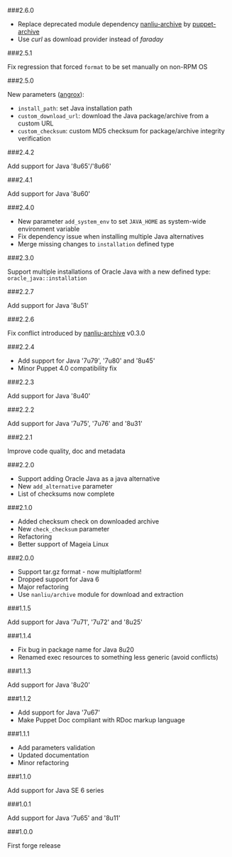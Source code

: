 ###2.6.0

* Replace deprecated module dependency [nanliu-archive](https://forge.puppetlabs.com/nanliu/archive) by [puppet-archive](https://forge.puppetlabs.com/puppet/archive)
* Use *curl* as download provider instead of *faraday*

###2.5.1

Fix regression that forced `format` to be set manually on non-RPM OS

###2.5.0

New parameters ([angrox](https://github.com/angrox)):
* `install_path`: set Java installation path
* `custom_download_url`: download the Java package/archive from a custom URL
* `custom_checksum`: custom MD5 checksum for package/archive integrity verification

###2.4.2

Add support for Java '8u65'/'8u66'

###2.4.1

Add support for Java '8u60'

###2.4.0

* New parameter `add_system_env` to set `JAVA_HOME` as system-wide environment variable
* Fix dependency issue when installing multiple Java alternatives
* Merge missing changes to `installation` defined type

###2.3.0

Support multiple installations of Oracle Java with a new defined type: `oracle_java::installation`

###2.2.7

Add support for Java '8u51'

###2.2.6

Fix conflict introduced by [nanliu-archive](https://forge.puppetlabs.com/nanliu/archive/changelog) v0.3.0

###2.2.4

* Add support for Java '7u79', '7u80' and '8u45'
* Minor Puppet 4.0 compatibility fix

###2.2.3

Add support for Java '8u40'

###2.2.2

Add support for Java '7u75', '7u76' and '8u31'

###2.2.1

Improve code quality, doc and metadata

###2.2.0

* Support adding Oracle Java as a java alternative
* New `add_alternative` parameter
* List of checksums now complete

###2.1.0

* Added checksum check on downloaded archive
* New `check_checksum` parameter
* Refactoring
* Better support of Mageia Linux

###2.0.0

* Support tar.gz format - now multiplatform!
* Dropped support for Java 6
* Major refactoring
* Use `nanliu/archive` module for download and extraction

###1.1.5

Add support for Java '7u71', '7u72' and '8u25'

###1.1.4

* Fix bug in package name for Java 8u20
* Renamed exec resources to something less generic (avoid conflicts)

###1.1.3

Add support for Java '8u20'

###1.1.2

* Add support for Java '7u67'
* Make Puppet Doc compliant with RDoc markup language

###1.1.1

* Add parameters validation
* Updated documentation
* Minor refactoring

###1.1.0

Add support for Java SE 6 series

###1.0.1

Add support for Java '7u65' and '8u11'

###1.0.0

First forge release
